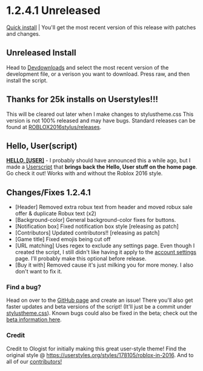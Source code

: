 # 1.2.4.1 Unreleased

[Quick install](https://github.com/anthony1x6000/ROBLOX2016stylus/raw/downloads/.user.css-installFiles/release.user.css) | You'll get the most recent version of this release with patches and changes.

## Unreleased Install

Head to [Devdownloads](https://github.com/anthony1x6000/ROBLOX2016stylus/tree/main/devDownloads) and select the most recent version of the development file, or a verison you want to download. Press raw, and then install the script.

## Thanks for 25k installs on Userstyles!!!

This will be cleared out later when I make changes to stylustheme.css
This version is not 100% released and may have bugs.
Standard releases can be found at [ROBLOX2016stylus/releases](https://github.com/anthony1x6000/ROBLOX2016stylus/releases).

## Hello, User(script)

[**HELLO, [USER]**](https://github.com/anthony1x6000/ROBLOX2016stylus/blob/main/helloUser.user.js) - I probably should have announced this a while ago, but I made a [Userscript](https://github.com/anthony1x6000/ROBLOX2016stylus/blob/main/helloUser.user.js) that **brings back the Hello, User stuff on the home page**. Go check it out! Works with and without the Roblox 2016 style.

## Changes/Fixes 1.2.4.1

- [Header] Removed extra robux text from header and moved robux sale offer & duplicate Robux text (x2)
- [Background-color] General background-color fixes for buttons.
- [Notification box] Fixed notification box style [releasing as patch]
- [Contributors] Updated contributors!! [releasing as patch]
- [Game title] Fixed emojis being cut off
- [URL matching] Uses regex to exclude any settings page. Even though I created the script, I still didn't like having it apply to the [account settings](https://www.roblox.com/my/account) page. I'll probably make this optional before release.
- [Buy it with] Removed cause it's just milking you for more money. I also don't want to fix it. 

### Find a bug?

Head on over to the [GitHub page](https://github.com/anthony1x6000/ROBLOX2016stylus) and create an issue!
There you'll also get faster updates and beta versions of the script! (It'll just be a commit under [stylustheme.css](https://github.com/anthony1x6000/ROBLOX2016stylus/blob/main/stylustheme.css)). Known bugs could also be fixed in the beta; check out the [beta information here](https://github.com/anthony1x6000/ROBLOX2016stylus/blob/main/unreleasedChanges.md#beta--116).

### Credit

Credit to Ologist for initially making this great user-style theme!
Find the original style @ https://userstyles.org/styles/178105/roblox-in-2016.
And to all of our [contributors!](https://github.com/anthony1x6000/ROBLOX2016stylus/graphs/contributors)
